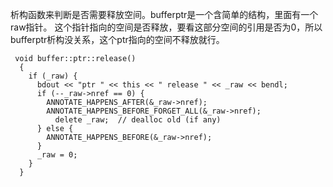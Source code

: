 析构函数来判断是否需要释放空间。bufferptr是一个含简单的结构，里面有一个raw指针。
这个指针指向的空间是否释放，要看这部分空间的引用是否为0，所以bufferptr析构没关系，这个ptr指向的空间不释放就行。
```
 void buffer::ptr::release()
  {
    if (_raw) {
      bdout << "ptr " << this << " release " << _raw << bendl;
      if (--_raw->nref == 0) {
        ANNOTATE_HAPPENS_AFTER(&_raw->nref);
        ANNOTATE_HAPPENS_BEFORE_FORGET_ALL(&_raw->nref);
	      delete _raw;  // dealloc old (if any)
      } else {
        ANNOTATE_HAPPENS_BEFORE(&_raw->nref);
      }
      _raw = 0;
    }
  }
 ```
